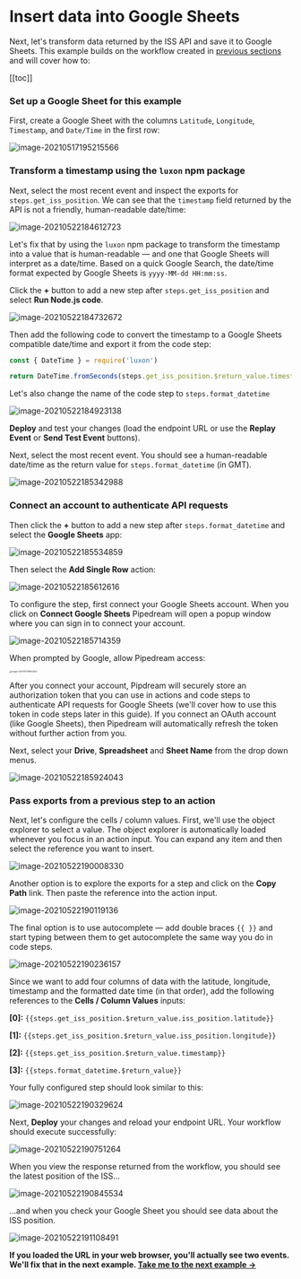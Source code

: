 # Insert data into Google Sheets

Next, let's transform data returned by the ISS API and save it to Google Sheets. This example builds on the workflow created in [previous sections](/quickstart/hello-world/) and will cover how to:

[[toc]]

### Set up a Google Sheet for this example

First, create a Google Sheet with the columns `Latitude`, `Longitude`, `Timestamp`, and `Date/Time` in the first row:

![image-20210517195215566](../images/image-20210517195215566.png)  

<!--
Next, let's change the names of our last two steps to better reflect their purpose. First, change `steps.get_request` to `steps.get_iss_position`:

![image-20210522184133106](../images/image-20210522184133106.png)

Then, change `steps.nodejs` to `steps.respond`. You also need to update the code in this step that references  `steps.get_request` — the other step you just renamed. You need to update the reference to `steps.get_iss_position`.

![image-20210522184332393](../images/image-20210522184332393.png)

Here's the updated code for `steps.respond`:

```javascript
await $respond({
  status: 200,
  immediate: true,
  body: steps.get_iss_position.$return_value.iss_position
})
```

Then **Deploy** and make a request to your workflow endpoint to validate your changes. 
-->

### Transform a timestamp using the `luxon` npm package

Next, select the most recent event and inspect the exports for `steps.get_iss_position`. We can see that the `timestamp` field returned by the API is not a friendly, human-readable date/time:

![image-20210522184612723](../images/image-20210522184612723.png)

Let's fix that by using the `luxon` npm package to transform the timestamp into a value that is human-readable — and one that Google Sheets will interpret as a date/time. Based on a quick Google Search, the date/time format expected by Google Sheets is `yyyy-MM-dd HH:mm:ss`. 

Click the **+** button to add a new step after `steps.get_iss_position` and select **Run Node.js code**. 

![image-20210522184732672](../images/image-20210522184732672.png)

Then add the following code to convert the timestamp to a Google Sheets compatible date/time and export it from the code step:

```javascript
const { DateTime } = require('luxon')

return DateTime.fromSeconds(steps.get_iss_position.$return_value.timestamp).toFormat('yyyy-MM-dd HH:mm:ss');
```

Let's also change the name of the code step to `steps.format_datetime`

![image-20210522184923138](../images/image-20210522184923138.png)

**Deploy** and test your changes (load the endpoint URL or use the **Replay Event** or **Send Test Event** buttons). <!--![image-20210522185223356](../images/image-20210522185223356.png)-->

Next, select the most recent event. You should see a human-readable date/time as the return value for `steps.format_datetime` (in GMT).

![image-20210522185342988](../images/image-20210522185342988.png)

### Connect an account to authenticate API requests

Then click the **+** button to add a new step after `steps.format_datetime` and select the **Google Sheets** app:

![image-20210522185534859](../images/image-20210522185534859.png)

Then select the **Add Single Row** action:

![image-20210522185612616](../images/image-20210522185612616.png)

To configure the step, first connect your Google Sheets account. When you click on **Connect Google Sheets** Pipedream will open a popup window where you can sign in to connect your account.

![image-20210522185714359](../images/image-20210522185714359.png)

When prompted by Google, allow Pipedream access:

<img src="../images/image-20210517181653424.png" alt="image-20210517181653424" style="zoom:25%;" />

After you connect your account, Pipdream will securely store an authorization token that you can use in actions and code steps to authenticate API requests for Google Sheets (we'll cover how to use this token in code steps later in this guide). If you connect an OAuth account (like Google Sheets), then Pipedream will automatically refresh the token without further action from you.

Next, select your **Drive**, **Spreadsheet** and **Sheet Name** from the drop down menus.

![image-20210522185924043](../images/image-20210522185924043.png)

### Pass exports from a previous step to an action

Next, let's configure the cells / column values. First, we'll use the object explorer to select a value. The object explorer is automatically loaded whenever you focus in an action input. You can expand any item and then select the reference you want to insert.

![image-20210522190008330](../images/image-20210522190008330.png)

Another option is to explore the exports for a step and click on the **Copy Path** link. Then paste the reference into the action input.

![image-20210522190119136](../images/image-20210522190119136.png)

The final option is to use autocomplete — add double braces `{{ }}` and start typing between them to get autocomplete the same way you do in code steps. 

![image-20210522190236157](../images/image-20210522190236157.png)

Since we want to add four columns of data with the latitude, longitude, timestamp and the formatted date time (in that order), add the following references to the **Cells / Column Values** inputs:

**[0]:** <code v-pre>{{steps.get_iss_position.$return_value.iss_position.latitude}}</code>

**[1]:** <code v-pre>{{steps.get_iss_position.$return_value.iss_position.longitude}}</code>

**[2]:** <code v-pre>{{steps.get_iss_position.$return_value.timestamp}}</code>

**[3]:** <code v-pre>{{steps.format_datetime.$return_value}}</code>

Your fully configured step should look similar to this:

![image-20210522190329624](../images/image-20210522190329624.png)

Next, **Deploy** your changes and reload your endpoint URL. Your workflow should execute successfully:

![image-20210522190751264](../images/image-20210522190751264.png)

When you view the response returned from the workflow, you should see the latest position of the ISS...

![image-20210522190845534](../images/image-20210522190845534.png)

...and when you check your Google Sheet you should see data about the ISS position.

![image-20210522191108491](../images/image-20210522191108491.png)

**If you loaded the URL in your web browser, you'll actually see two events. We'll fix that in the next example. [Take me to the next example &rarr;](../end-workflow-early/)**



